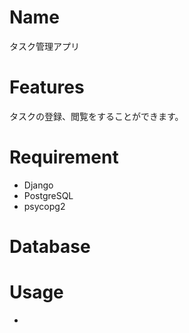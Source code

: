 # Name

タスク管理アプリ





# Features

タスクの登録、閲覧をすることができます。

# Requirement


* Django
* PostgreSQL
* psycopg2

# Database  
# Usage

* 



